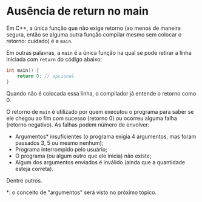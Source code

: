 Ausência de return no main
==========================

Em C++, a única função que não exige retorno (ao menos de maneira segura, então
se alguma outra função compilar mesmo sem colocar o retorno: cuidado) é a
`main`.

Em outras palavras, a `main` é a única função na qual se pode retirar a linha
iniciada com `return` do código abaixo:

```c++
int main() {
    return 0; // opcional
}
```

Quando não é colocada essa linha, o compilador já entende o retorno como 0.

O retorno de `main` é utilizado por quem executou o programa para saber se ele
chegou ao fim com sucesso (retorno 0) ou ocorreu alguma falha (retorno
negativo). As falhas podem número de envolver:
- Argumentos\* insuficientes (o programa exigia 4 argumentos, mas foram
  passados 3, 5 ou mesmo nenhum);
- Programa interrompido pelo usuário;
- O programa (ou algum outro que ele inicia) não existe;
- Algum dos argumentos enviados é inválido (ainda que a quantidade esteja
  correta).

Dentre outros.

\*: o conceito de "argumentos" será visto no próximo tópico.
